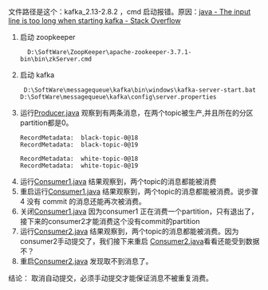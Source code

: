 文件路径是这个：kafka_2.13-2.8.2 ，cmd 启动报错。原因：[java - The input line is too long when starting kafka - Stack Overflow](https://stackoverflow.com/questions/48834927/the-input-line-is-too-long-when-starting-kafka)
1. 启动 zoopkeeper
    ```shell
      D:\SoftWare\ZoopKeeper\apache-zookeeper-3.7.1-bin\bin\zkServer.cmd
    ```
2. 启动 kafka
    ```shell
     D:\SoftWare\messagequeue\kafka\bin\windows\kafka-server-start.bat D:\SoftWare\messagequeue\kafka\config\server.properties
    ```
3. 运行[Producer.java](Producer.java)
   观察到有两条消息，在两个topic被生产,并且所在的分区partition都是0。
   ```text
   RecordMetadata:	black-topic-0@18
   RecordMetadata:	black-topic-0@19
   
   RecordMetadata:	white-topic-0@18
   RecordMetadata:	white-topic-0@19
   ```
4. 运行[Consumer1.java](Consumer1.java)
   结果观察到，两个topic的消息都能被消费
5. 重启运行[Consumer1.java](Consumer1.java)
   结果观察到，两个topic的消息都能被消费。说步骤 4 没有 commit 的消息还能再次被消费。
6. 关闭[Consumer1.java](Consumer1.java)
    因为consumer1 正在消费一个partition，只有退出了，接下来的consumer2才能消费这个没有commit的partition
7. 运行[Consumer2.java](Consumer2.java)
   结果观察到，两个topic的消息都能被消费。因为consumer2手动提交了，我们接下来重启 [Consumer2.java](Consumer2.java)看看还能受到数据不？
8. 重启[Consumer2.java](Consumer2.java)
   发现取不到消息了。


结论：
取消自动提交，必须手动提交才能保证消息不被重复消费。